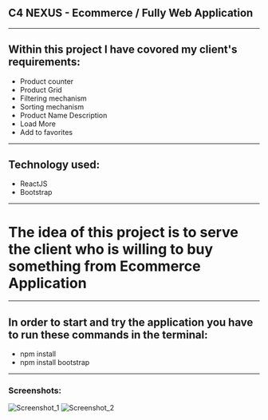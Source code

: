 ## C4 NEXUS - Ecommerce / Fully Web Application
___



## Within this project I have covored my client's requirements:
* Product counter
* Product Grid
* Filtering mechanism
* Sorting mechanism
* Product Name Description
* Load More
* Add to favorites
___

## Technology used:
* ReactJS
* Bootstrap

___
# The idea of this project is to serve the client who is willing to buy something from Ecommerce Application
___
## In order to start and try the application you have to run these commands in the terminal:
* npm install
* npm install bootstrap

___
### Screenshots:

![Screenshot_1](https://github.com/dimiturstefanow/Listify/assets/126346506/1aa3a3f5-aa66-43cb-b19c-cca54e106c18)
![Screenshot_2](https://github.com/dimiturstefanow/Listify/assets/126346506/f1291d66-d965-4dd7-9c46-503946d17110)






